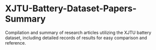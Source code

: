 # XJTU-Battery-Dataset-Papers-Summary
Compilation and summary of research articles utilizing the XJTU battery dataset, including detailed records of results for easy comparison and reference.
